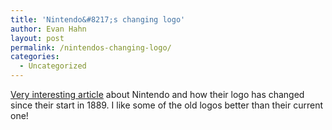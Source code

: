 ```yaml
---
title: 'Nintendo&#8217;s changing logo'
author: Evan Hahn
layout: post
permalink: /nintendos-changing-logo/
categories:
  - Uncategorized
---
```

[Very interesting article][1] about Nintendo and how their logo has changed since their start in 1889. I like some of the old logos better than their current one!

 [1]: http://blog.beforemario.com/2012/03/nintendos-logo-through-years.html
